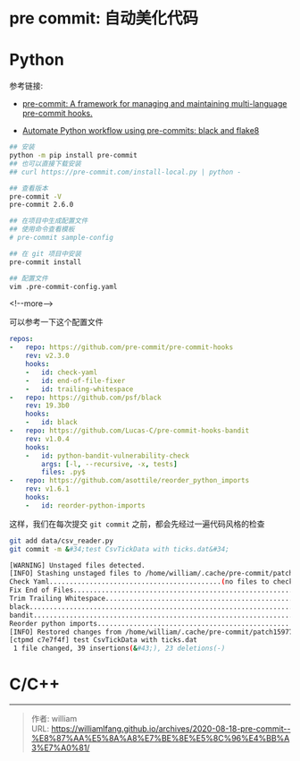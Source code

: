 # pre commit: 自动美化代码




# Python

参考链接:

- [pre-commit: A framework for managing and maintaining multi-language pre-commit hooks.](https://github.com/pre-commit/pre-commit)

- [Automate Python workflow using pre-commits: black and flake8](https://ljvmiranda921.github.io/notebook/2018/06/21/precommits-using-black-and-flake8/)

```bash
## 安装
python -m pip install pre-commit
## 也可以直接下载安装
## curl https://pre-commit.com/install-local.py | python -

## 查看版本
pre-commit -V
pre-commit 2.6.0

## 在项目中生成配置文件
## 使用命令查看模板
# pre-commit sample-config

## 在 git 项目中安装
pre-commit install

## 配置文件
vim .pre-commit-config.yaml
```

&lt;!--more--&gt;

可以参考一下这个配置文件

```yaml
repos:
-   repo: https://github.com/pre-commit/pre-commit-hooks
    rev: v2.3.0
    hooks:
    -   id: check-yaml
    -   id: end-of-file-fixer
    -   id: trailing-whitespace
-   repo: https://github.com/psf/black
    rev: 19.3b0
    hooks:
    -   id: black
-   repo: https://github.com/Lucas-C/pre-commit-hooks-bandit
    rev: v1.0.4
    hooks:
    -   id: python-bandit-vulnerability-check
        args: [-l, --recursive, -x, tests]
        files: .py$
-   repo: https://github.com/asottile/reorder_python_imports
    rev: v1.6.1
    hooks:
    -   id: reorder-python-imports
```

这样，我们在每次提交 `git commit` 之前，都会先经过一遍代码风格的检查

```bash
git add data/csv_reader.py
git commit -m &#34;test CsvTickData with ticks.dat&#34;

[WARNING] Unstaged files detected.
[INFO] Stashing unstaged files to /home/william/.cache/pre-commit/patch1597726472.
Check Yaml...........................................(no files to check)Skipped
Fix End of Files.........................................................Passed
Trim Trailing Whitespace.................................................Passed
black....................................................................Passed
bandit...................................................................Passed
Reorder python imports...................................................Passed
[INFO] Restored changes from /home/william/.cache/pre-commit/patch1597726472.
[ctpmd c7e7f4f] test CsvTickData with ticks.dat
 1 file changed, 39 insertions(&#43;), 23 deletions(-)
```

# C/C&#43;&#43;


---

> 作者: william  
> URL: https://williamlfang.github.io/archives/2020-08-18-pre-commit--%E8%87%AA%E5%8A%A8%E7%BE%8E%E5%8C%96%E4%BB%A3%E7%A0%81/  

